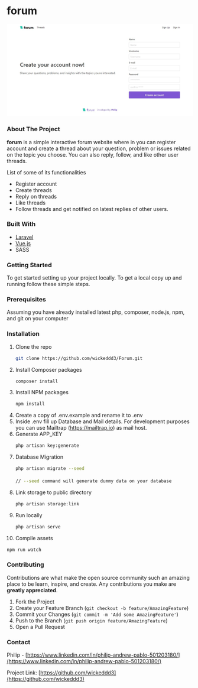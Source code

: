 <!-- WEBSITE NAME -->
# forum

<!-- WEBSITE SCREENSHOT -->
![Website Screen Shot](forum_screenshot.jpg)

<!-- ABOUT THE PROJECT -->
### About The Project

**forum** is a simple interactive forum website where in you can register account and create a thread about your question, problem or issues related on the topic you choose. You can also reply, follow,  and like other user threads.

List of some of its functionalities
* Register account
* Create threads
* Reply on threads
* Like threads
* Follow threads and get notified on latest replies of other users.

### Built With

* [Laravel](https://laravel.com)
* [Vue.js](https://vuejs.org)
* SASS
<!-- * [Vue2Editor](https://www.vue2editor.com/) -->

<!-- GETTING STARTED -->
### Getting Started

To get started setting up your project locally. To get a local copy up and running follow these simple steps.

### Prerequisites
Assuming you have already installed latest php, composer, node.js, npm, and git on your computer

### Installation

1. Clone the repo
   ```sh
   git clone https://github.com/wickeddd3/Forum.git
   ```
2. Install Composer packages
   ```sh
   composer install
   ```
3. Install NPM packages
   ```sh
   npm install
   ```
4. Create a copy of .env.example and rename it to .env
5. Inside .env fill up Database and Mail details.
   For development purposes you can use Mailtrap (https://mailtrap.io)
   as mail host.
6. Generate APP_KEY
   ```sh
   php artisan key:generate
   ```
7. Database Migration
   ```sh
   php artisan migrate --seed

   // --seed command will generate dummy data on your database
   ```
8. Link storage to public directory
   ```sh
   php artisan storage:link
   ```
9. Run locally
   ```sh
   php artisan serve
   ```
10. Compile assets
   ```sh
   npm run watch
   ```

<!-- CONTRIBUTING -->
### Contributing

Contributions are what make the open source community such an amazing place to be learn, inspire, and create. Any contributions you make are **greatly appreciated**.

1. Fork the Project
2. Create your Feature Branch (`git checkout -b feature/AmazingFeature`)
3. Commit your Changes (`git commit -m 'Add some AmazingFeature'`)
4. Push to the Branch (`git push origin feature/AmazingFeature`)
5. Open a Pull Request

<!-- CONTACT -->
### Contact

Philip - [https://www.linkedin.com/in/philip-andrew-pablo-501203180/](https://www.linkedin.com/in/philip-andrew-pablo-501203180/)

Project Link: [https://github.com/wickeddd3](https://github.com/wickeddd3)
